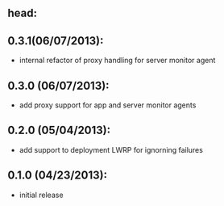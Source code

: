## head:

## 0.3.1(06/07/2013):
* internal refactor of proxy handling for server monitor agent

## 0.3.0 (06/07/2013):
* add proxy support for app and server monitor agents

## 0.2.0 (05/04/2013):
* add support to deployment LWRP for ignorning failures

## 0.1.0 (04/23/2013):
* initial release
